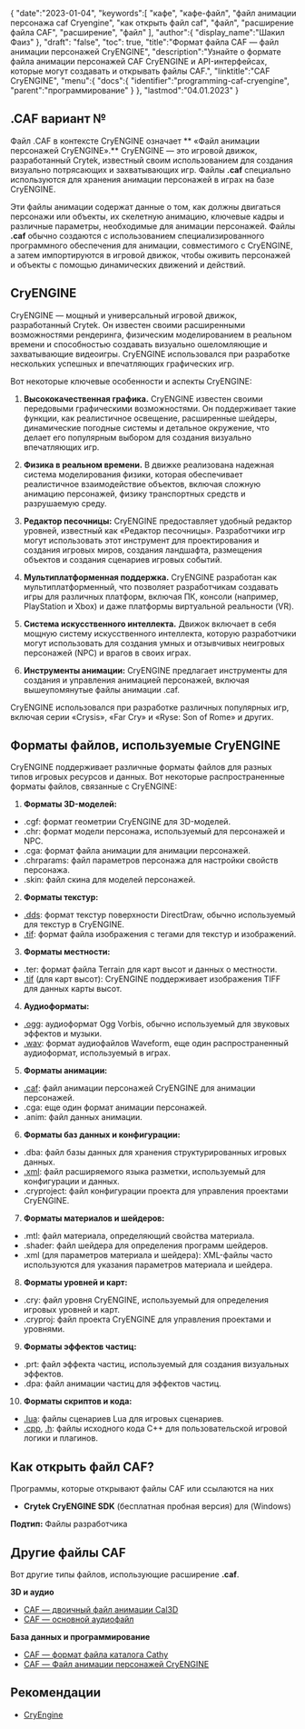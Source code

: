 {
"date":"2023-01-04",
   "keywords":[
"кафе",
"кафе-файл",
"файл анимации персонажа caf Cryengine",
"как открыть файл caf",
"файл",
"расширение файла CAF",
"расширение",
"файл"
],
   "author":{
"display_name":"Шакил Фаиз"
},
"draft": "false",
"toc": true,
"title":"Формат файла CAF — файл анимации персонажей CryENGINE",
   "description":"Узнайте о формате файла анимации персонажей CAF CryENGINE и API-интерфейсах, которые могут создавать и открывать файлы CAF.",
"linktitle":"CAF CryENGINE",
   "menu":{
      "docs":{
         "identifier":"programming-caf-cryengine",
"parent":"программирование"
}
},
"lastmod":"04.01.2023"
}

## .CAF вариант №

Файл .CAF в контексте CryENGINE означает ** «Файл анимации персонажей CryENGINE».** CryENGINE — это игровой движок, разработанный Crytek, известный своим использованием для создания визуально потрясающих и захватывающих игр. Файлы **.caf** специально используются для хранения анимации персонажей в играх на базе CryENGINE.

Эти файлы анимации содержат данные о том, как должны двигаться персонажи или объекты, их скелетную анимацию, ключевые кадры и различные параметры, необходимые для анимации персонажей. Файлы **.caf** обычно создаются с использованием специализированного программного обеспечения для анимации, совместимого с CryENGINE, а затем импортируются в игровой движок, чтобы оживить персонажей и объекты с помощью динамических движений и действий.

## CryENGINE

CryENGINE — мощный и универсальный игровой движок, разработанный Crytek. Он известен своими расширенными возможностями рендеринга, физическим моделированием в реальном времени и способностью создавать визуально ошеломляющие и захватывающие видеоигры. CryENGINE использовался при разработке нескольких успешных и впечатляющих графических игр.

Вот некоторые ключевые особенности и аспекты CryENGINE:

1. **Высококачественная графика.** CryENGINE известен своими передовыми графическими возможностями. Он поддерживает такие функции, как реалистичное освещение, расширенные шейдеры, динамические погодные системы и детальное окружение, что делает его популярным выбором для создания визуально впечатляющих игр.
    
















2. **Физика в реальном времени.** В движке реализована надежная система моделирования физики, которая обеспечивает реалистичное взаимодействие объектов, включая сложную анимацию персонажей, физику транспортных средств и разрушаемую среду.
    
















3. **Редактор песочницы:** CryENGINE предоставляет удобный редактор уровней, известный как «Редактор песочницы». Разработчики игр могут использовать этот инструмент для проектирования и создания игровых миров, создания ландшафта, размещения объектов и создания сценариев игровых событий.
    
















4. **Мультиплатформенная поддержка.** CryENGINE разработан как мультиплатформенный, что позволяет разработчикам создавать игры для различных платформ, включая ПК, консоли (например, PlayStation и Xbox) и даже платформы виртуальной реальности (VR).
    
















5. **Система искусственного интеллекта.** Движок включает в себя мощную систему искусственного интеллекта, которую разработчики могут использовать для создания умных и отзывчивых неигровых персонажей (NPC) и врагов в своих играх.
    
















6. **Инструменты анимации:** CryENGINE предлагает инструменты для создания и управления анимацией персонажей, включая вышеупомянутые файлы анимации .caf.
    
















CryENGINE использовался при разработке различных популярных игр, включая серии «Crysis», «Far Cry» и «Ryse: Son of Rome» и других.

## Форматы файлов, используемые CryENGINE

CryENGINE поддерживает различные форматы файлов для разных типов игровых ресурсов и данных. Вот некоторые распространенные форматы файлов, связанные с CryENGINE:

1. **Форматы 3D-моделей:**
    
















- .cgf: формат геометрии CryENGINE для 3D-моделей.
- .chr: формат модели персонажа, используемый для персонажей и NPC.
- .cga: формат файла анимации для анимации персонажей.
- .chrparams: файл параметров персонажа для настройки свойств персонажа.
- .skin: файл скина для моделей персонажей.
2. **Форматы текстур:**
    
















- [.dds](/ru/image/dds/): формат текстур поверхности DirectDraw, обычно используемый для текстур в CryENGINE.
- [.tif](/ru/image/tiff/): формат файла изображения с тегами для текстур и изображений.
3. **Форматы местности:**
    
















- .ter: формат файла Terrain для карт высот и данных о местности.
- [.tif](/ru/image/tiff/) (для карт высот): CryENGINE поддерживает изображения TIFF для данных карты высот.
4. **Аудиоформаты:**
    
















- [.ogg](/ru/audio/ogg/): аудиоформат Ogg Vorbis, обычно используемый для звуковых эффектов и музыки.
- [.wav](/ru/audio/wav/): формат аудиофайлов Waveform, еще один распространенный аудиоформат, используемый в играх.
5. **Форматы анимации:**
    
















- [.caf](/ru/database/caf/): файл анимации персонажей CryENGINE для анимации персонажей.
- .cga: еще один формат анимации персонажей.
- .anim: файл данных анимации.
6. **Форматы баз данных и конфигурации:**
    
















- .dba: файл базы данных для хранения структурированных игровых данных.
- [.xml](/ru/web/xml/): файл расширяемого языка разметки, используемый для конфигурации и данных.
- .cryproject: файл конфигурации проекта для управления проектами CryENGINE.
7. **Форматы материалов и шейдеров:**
    
















- .mtl: файл материала, определяющий свойства материала.
- .shader: файл шейдера для определения программ шейдеров.
- .xml (для параметров материала и шейдера): XML-файлы часто используются для указания параметров материала и шейдера.
8. **Форматы уровней и карт:**
    
















- .cry: файл уровня CryENGINE, используемый для определения игровых уровней и карт.
- .cryproj: файл проекта CryENGINE для управления проектами и уровнями.
9. **Форматы эффектов частиц:**
    
















- .prt: файл эффекта частиц, используемый для создания визуальных эффектов.
- .dpa: файл анимации частиц для эффектов частиц.
10. **Форматы скриптов и кода:**
    
















- [.lua](/ru/programming/lua/): файлы сценариев Lua для игровых сценариев.
- [.cpp](/ru/programming/cpp/), [.h](/ru/programming/h/): файлы исходного кода C++ для пользовательской игровой логики и плагинов.

## Как открыть файл CAF?

Программы, которые открывают файлы CAF или ссылаются на них

- **Crytek CryENGINE SDK** (бесплатная пробная версия) для (Windows)

**Подтип:** Файлы разработчика

## Другие файлы CAF

Вот другие типы файлов, использующие расширение **.caf**.

**3D и аудио**
- [CAF — двоичный файл анимации Cal3D](/ru/3d/caf-cal3d/)
- [CAF — основной аудиофайл](/ru/audio/caf/)

**База данных и программирование**
- [CAF — формат файла каталога Cathy](/ru/database/caf/)
- [CAF — Файл анимации персонажей CryENGINE](/ru/programming/caf-cryengine/)

## Рекомендации
* [CryEngine](https://en.wikipedia.org/wiki/CryEngine)
